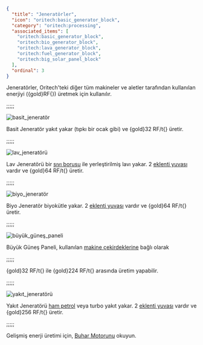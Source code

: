```json
{
  "title": "Jeneratörler",
  "icon": "oritech:basic_generator_block",
  "category": "oritech:processing",
  "associated_items": [
    "oritech:basic_generator_block",
    "oritech:bio_generator_block",
    "oritech:lava_generator_block",
    "oritech:fuel_generator_block",
    "oritech:big_solar_panel_block"
  ],
  "ordinal": 3
}
```

Jeneratörler, Oritech'teki diğer tüm makineler ve aletler tarafından kullanılan enerjiyi ({gold}RF{}) üretmek için kullanılır.

;;;;;

![basit_jeneratör](oritech:textures/book/basic_generator.png,fit)

Basit Jeneratör yakıt yakar (tıpkı bir ocak gibi) ve {gold}32 RF/t{} üretir.

;;;;;

![lav_jeneratörü](oritech:textures/book/lava_generator.png,fit)

Lav Jeneratörü bir [sıvı borusu](^oritech:logistics/fluid_transport) ile yerleştirilmiş lavı yakar. 2 [eklenti yuvası](^oritech:processing/addons) vardır ve {gold}64 RF/t{} üretir.

;;;;;

![biyo_jeneratör](oritech:textures/book/bio_generator.png,fit)

Biyo Jeneratör biyokütle yakar. 2 [eklenti yuvası](^oritech:processing/addons) vardır ve {gold}64 RF/t{} üretir.

;;;;;

![büyük_güneş_paneli](oritech:textures/book/large_solar_panel.png,fit)

Büyük Güneş Paneli, kullanılan [makine çekirdeklerine](^oritech:processing/multiblocks) bağlı olarak 

;;;;;

{gold}32 RF/t{} ile {gold}224 RF/t{} arasında üretim yapabilir.

;;;;;

![yakıt_jeneratörü](oritech:textures/book/fuel_generator.png,fit)

Yakıt Jeneratörü [ham petrol](^oritech:resources/crude_oil) veya turbo yakıt yakar. 2 [eklenti yuvası](^oritech:processing/addons) vardır ve {gold}256 RF/t{} üretir.

;;;;;

Gelişmiş enerji üretimi için, [Buhar Motorunu](^oritech:processing/steam_engine) okuyun.